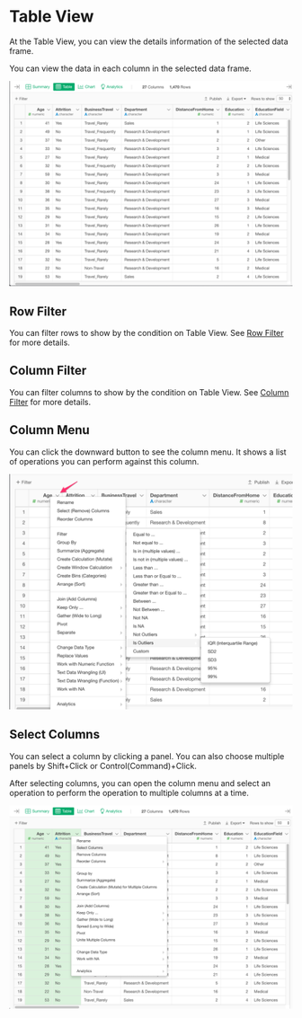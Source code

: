 # Table View

At the Table View, you can view the details information of the selected data frame. 


You can view the data in each column in the selected data frame. 

![](images/table1.png)

## Row Filter

You can filter rows to show by the condition on Table View. See [Row Filter](row_filter.md) for more details.

## Column Filter

You can filter columns to show by the condition on Table View. See [Column Filter](column_filter.md) for more details. 


## Column Menu
You can click the downward button to see the column menu. It shows a list of operations you can perform against this column. 

![](images/table2.png)


## Select Columns

You can select a column by clicking a panel. You can also choose multiple panels by Shift+Click or Control(Command)+Click. 

After selecting columns, you can open the column menu and select an operation to perform the operation to multiple columns at a time.

![](images/table3.png)




